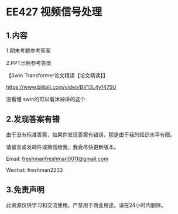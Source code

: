 # EE427 视频信号处理

## 1.内容

1.期末考题参考答案

2.PPT示例参考答案



【Swin Transformer论文精读【论文精读】】 

https://www.bilibili.com/video/BV13L4y1475U

没看懂 swin的可以看沐神讲的这个



## 2.发现答案有错

由于没有标准答案，如果你发现答案有错误，那是由于我的知识水平有限。

请留言或发邮件或微信给我，我会尽快更新版本。

Email: freshmanfreshman0011@gmail.com

Wechat: freshman2233

## 3.免责声明

此资源仅供学习和交流使用。严禁用于商业用途。请在24小时内删除。

